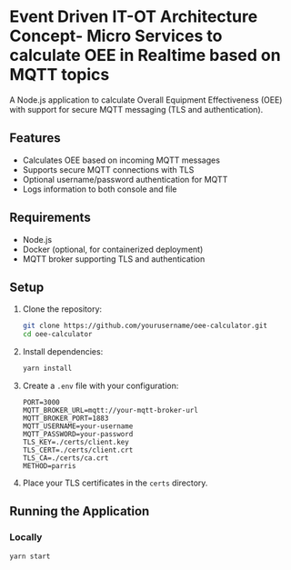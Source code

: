 # Event Driven IT-OT Architecture Concept- Micro Services to calculate OEE in Realtime based on MQTT topics

A Node.js application to calculate Overall Equipment Effectiveness (OEE) with support for secure MQTT messaging (TLS and authentication).

## Features

- Calculates OEE based on incoming MQTT messages
- Supports secure MQTT connections with TLS
- Optional username/password authentication for MQTT
- Logs information to both console and file

## Requirements

- Node.js
- Docker (optional, for containerized deployment)
- MQTT broker supporting TLS and authentication

## Setup

1. Clone the repository:
    ```sh
    git clone https://github.com/yourusername/oee-calculator.git
    cd oee-calculator
    ```

2. Install dependencies:
    ```sh
    yarn install
    ```

3. Create a `.env` file with your configuration:
    ```plaintext
    PORT=3000
    MQTT_BROKER_URL=mqtt://your-mqtt-broker-url
    MQTT_BROKER_PORT=1883
    MQTT_USERNAME=your-username
    MQTT_PASSWORD=your-password
    TLS_KEY=./certs/client.key
    TLS_CERT=./certs/client.crt
    TLS_CA=./certs/ca.crt
    METHOD=parris
    ```

4. Place your TLS certificates in the `certs` directory.

## Running the Application

### Locally

```sh
yarn start
